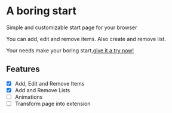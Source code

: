 # A boring start

Simple and customizable start page for your browser

You can add, edit and remove items. Also create and remove list.

Your needs make your boring start,[give it a try now!](https://https://a-boring-start.netlify.app/)

## Features

- [x] Add, Edit and Remove Items
- [x] Add and Remove Lists
- [ ] Animations
- [ ] Transform page into extension
